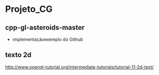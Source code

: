 # Projeto_CG
## cpp-gl-asteroids-master
- implementaçãoexemplo do Github

## texto 2d
http://www.opengl-tutorial.org/intermediate-tutorials/tutorial-11-2d-text/